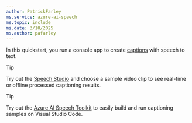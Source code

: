 ```yaml
---
author: PatrickFarley
ms.service: azure-ai-speech
ms.topic: include
ms.date: 3/10/2025
ms.author: pafarley
---
```


In this quickstart, you run a console app to create [captions](~/articles/ai-services/speech-service/captioning-concepts.md) with speech to text.

> [!TIP]
> Try out the [Speech Studio](https://aka.ms/speechstudio/captioning) and choose a sample video clip to see real-time or offline processed captioning results.

> [!TIP]
> Try out the [Azure AI Speech Toolkit](https://marketplace.visualstudio.com/items?itemName=ms-azureaispeech.azure-ai-speech-toolkit) to easily build and run captioning samples on Visual Studio Code.

